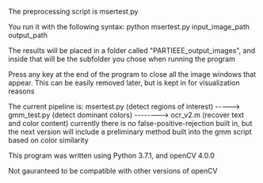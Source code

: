 The preprocessing script is msertest.py

You run it with the following syntax:
python msertest.py input_image_path output_path
  
The results will be placed in a folder called "PARTIEEE_output_images", and inside that will be the subfolder you chose when running the program

Press any key at the end of the program to close all the image windows that appear.  This can be easily removed later, but is kept in for visualization reasons


The current pipeline is:
msertest.py (detect regions of interest) -----> gmm_test.py (detect dominant colors) --------> ocr_v2.m (recover text and color content)
currently there is no false-positive-rejection built in, but the next version will include a preliminary method built into the gmm script based on color similarity


This program was written using Python 3.7.1, and openCV 4.0.0

Not gauranteed to be compatible with other versions of openCV

